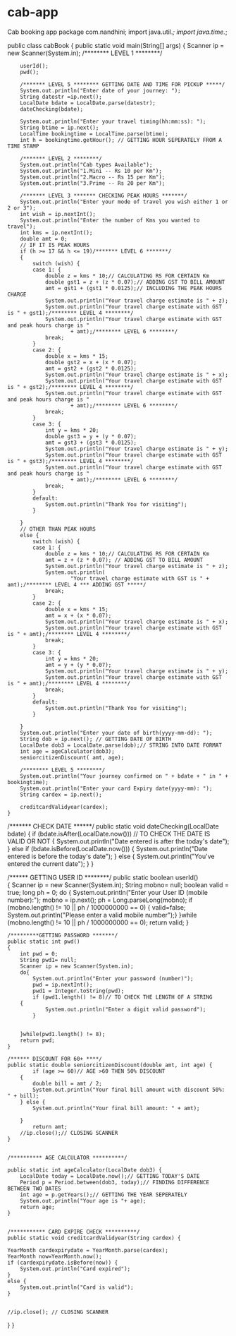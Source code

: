 # cab-app
Cab booking app
package com.nandhini;
import java.util.*;
import java.time.*;

public class cabBook {
	public static void main(String[] args) {
		Scanner ip = new Scanner(System.in);
		/******** LEVEL 1 ********/
		
	    userId();
	    pwd();
		
		/******* LEVEL 5 ******** GETTING DATE AND TIME FOR PICKUP *****/
		System.out.println("Enter date of your journey: ");
	    String datestr =ip.next();
		LocalDate bdate = LocalDate.parse(datestr);
		dateChecking(bdate);
	
		System.out.println("Enter your travel timing(hh:mm:ss): ");
		String btime = ip.next();
		LocalTime bookingtime = LocalTime.parse(btime);
		int h = bookingtime.getHour(); // GETTING HOUR SEPERATELY FROM A TIME STAMP
		
		/******* LEVEL 2 ********/
		System.out.println("Cab types Available");
		System.out.println("1.Mini -- Rs 10 per Km");
		System.out.println("2.Macro -- Rs 15 per Km");
		System.out.println("3.Prime -- Rs 20 per Km");

		/******* LEVEL 3 ******* CHECKING PEAK HOURS *******/
		System.out.println("Enter your mode of travel you wish either 1 or 2 or 3");
		int wish = ip.nextInt();
		System.out.println("Enter the number of Kms you wanted to travel");
		int kms = ip.nextInt();
		double amt = 0;
		// IF IT IS PEAK HOURS
		if (h >= 17 && h <= 19)/******* LEVEL 6 *******/
		{
			switch (wish) {
			case 1: {
				double z = kms * 10;// CALCULATING RS FOR CERTAIN Km
				double gst1 = z + (z * 0.07);// ADDING GST TO BILL AMOUNT
				amt = gst1 + (gst1 * 0.0125);// INCLUDING THE PEAK HOURS CHARGE
				System.out.println("Your travel charge estimate is " + z);
				System.out.println("Your travel charge estimate with GST is " + gst1);/******** LEVEL 4 ********/
				System.out.println("Your travel charge estimate with GST and peak hours charge is "
						+ amt);/******** LEVEL 6 ********/
				break;
			}
			case 2: {
				double x = kms * 15;
				double gst2 = x + (x * 0.07);
				amt = gst2 + (gst2 * 0.0125);
				System.out.println("Your travel charge estimate is " + x);
				System.out.println("Your travel charge estimate with GST is " + gst2);/******** LEVEL 4 ********/
				System.out.println("Your travel charge estimate with GST and peak hours charge is "
						+ amt);/******** LEVEL 6 ********/
				break;
			}
			case 3: {
				int y = kms * 20;
				double gst3 = y + (y * 0.07);
				amt = gst3 + (gst3 * 0.0125);
				System.out.println("Your travel charge estimate is " + y);
				System.out.println("Your travel charge estimate with GST is " + gst3);/******** LEVEL 4 ********/
				System.out.println("Your travel charge estimate with GST and peak hours charge is "
						+ amt);/******** LEVEL 6 ********/
				break;
			}
			default:
				System.out.println("Thank You for visiting");
			}

		}
		// OTHER THAN PEAK HOURS
		else {
			switch (wish) {
			case 1: {
				double z = kms * 10;// CALCULATING RS FOR CERTAIN Km
				amt = z + (z * 0.07); // ADDING GST TO BILL AMOUNT
				System.out.println("Your travel charge estimate is " + z);
				System.out.println(
						"Your travel charge estimate with GST is " + amt);/******** LEVEL 4 *** ADDING GST *****/
				break;
			}
			case 2: {
				double x = kms * 15;
				amt = x + (x * 0.07);
				System.out.println("Your travel charge estimate is " + x);
				System.out.println("Your travel charge estimate with GST is " + amt);/******** LEVEL 4 ********/
				break;
			}
			case 3: {
				int y = kms * 20;
				amt = y + (y * 0.07);
				System.out.println("Your travel charge estimate is " + y);
				System.out.println("Your travel charge estimate with GST is " + amt);/******** LEVEL 4 ********/
				break;
			}
			default:
				System.out.println("Thank You for visiting");
			}
		
		}
		System.out.println("Enter your date of birth(yyyy-mm-dd): ");
		String dob = ip.next(); // GETTING DATE OF BIRTH
		LocalDate dob3 = LocalDate.parse(dob);// STRING INTO DATE FORMAT
		int age = ageCalculator(dob3);
		seniorcitizenDiscount( amt, age);

		/******** LEVEL 5 ********/
		System.out.println("Your journey confirmed on " + bdate + " in " + bookingtime);
		System.out.println("Enter your card Expiry date(yyyy-mm): ");
		String cardex = ip.next();
		
	    creditcardValidyear(cardex);
	}

   /******* CHECK DATE ******/
	public static void dateChecking(LocalDate bdate) {
		if (bdate.isAfter(LocalDate.now())) // TO CHECK THE DATE IS VALID OR NOT
		{
			System.out.println("Date entered is after the today's date");
		} else if (bdate.isBefore(LocalDate.now())) {
			System.out.println("Date entered is before the today's date");
		} else {
			System.out.println("You've entered the current date");
		}
	}
	
	
/****** GETTING USER ID ********/
	public static boolean userId()	
	{
		Scanner ip = new Scanner(System.in);
		String mobno= null;
		boolean valid = true;
		long ph = 0;
		do {
			System.out.println("Enter your User ID (mobile number):");
			mobno = ip.next();
		    ph = Long.parseLong(mobno);
			if (mobno.length() != 10 || ph / 1000000000 == 0) {
				valid=false;
				System.out.println("Please enter a valid mobile number");}
		    }while (mobno.length() != 10 || ph / 1000000000 == 0);
		return valid;
	}
	
	/*********GETTING PASSWORD *******/
	public static int pwd()
	{
		int pwd = 0;
		String pwd1= null;
		Scanner ip = new Scanner(System.in);
		do{
			System.out.println("Enter your password (number)");
			pwd = ip.nextInt();
			pwd1 = Integer.toString(pwd);
			if (pwd1.length() != 8)// TO CHECK THE LENGTH OF A STRING
		{
				System.out.println("Enter a digit valid password");
			}

			
		}while(pwd1.length() != 8);
		return pwd;	
	}
	
	/****** DISCOUNT FOR 60+ ****/
	public static double seniorcitizenDiscount(double amt, int age) {
			if (age >= 60)// AGE >60 THEN 50% DISCOUNT
		{
			double bill = amt / 2;
			System.out.println("Your final bill amount with discount 50%: " + bill);
		} else {
			System.out.println("Your final bill amount: " + amt);

		}
			return amt;
		//ip.close();// CLOSING SCANNER
	}

	
	/********** AGE CALCULATOR **********/
	
	public static int ageCalculator(LocalDate dob3) {
		LocalDate today = LocalDate.now();// GETTING TODAY'S DATE
		Period p = Period.between(dob3, today);// FINDING DIFFERENCE BETWEEN TWO DATES
		int age = p.getYears();// GETTING THE YEAR SEPERATELY
		System.out.println("Your age is "+ age);
		return age;
	}
   
	
	/*********** CARD EXPIRE CHECK **********/
	public static void creditcardValidyear(String cardex) {
	
	YearMonth cardexpirydate = YearMonth.parse(cardex);
	YearMonth now=YearMonth.now();
	if (cardexpirydate.isBefore(now)) {
		System.out.println("Card expired");
	}
	else {
		System.out.println("Card is valid");
	}
	

	//ip.close(); // CLOSING SCANNER
	
}
}
